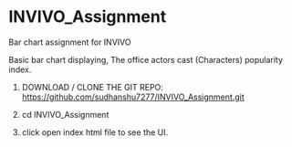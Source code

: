 # INVIVO_Assignment
Bar chart assignment for INVIVO

Basic bar chart displaying, The office actors cast (Characters) popularity index.

1) DOWNLOAD / CLONE THE GIT REPO:  https://github.com/sudhanshu7277/INVIVO_Assignment.git

2) cd INVIVO_Assignment

3) click open index html file to see the UI.
